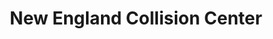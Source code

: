 ---
title: "New England Collision Center"
url: /somerville/new-england-collision-center/
shop: car repair
---